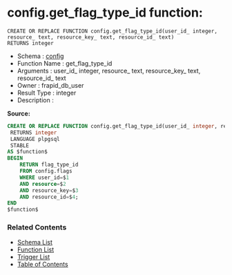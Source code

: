 # config.get_flag_type_id function:

```plpgsql
CREATE OR REPLACE FUNCTION config.get_flag_type_id(user_id_ integer, resource_ text, resource_key_ text, resource_id_ text)
RETURNS integer
```
* Schema : [config](../../schemas/config.md)
* Function Name : get_flag_type_id
* Arguments : user_id_ integer, resource_ text, resource_key_ text, resource_id_ text
* Owner : frapid_db_user
* Result Type : integer
* Description : 


**Source:**
```sql
CREATE OR REPLACE FUNCTION config.get_flag_type_id(user_id_ integer, resource_ text, resource_key_ text, resource_id_ text)
 RETURNS integer
 LANGUAGE plpgsql
 STABLE
AS $function$
BEGIN
    RETURN flag_type_id
    FROM config.flags
    WHERE user_id=$1
    AND resource=$2
    AND resource_key=$3
    AND resource_id=$4;
END
$function$

```

### Related Contents
* [Schema List](../../schemas.md)
* [Function List](../../functions.md)
* [Trigger List](../../triggers.md)
* [Table of Contents](../../README.md)

